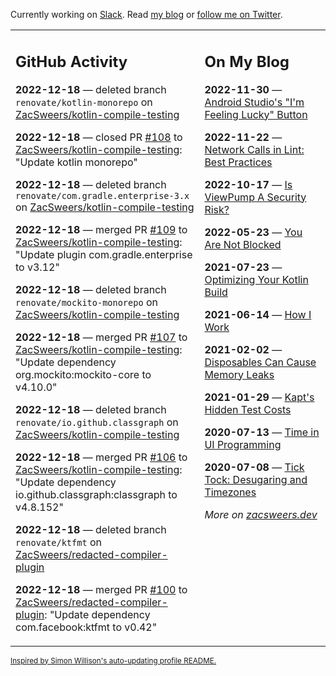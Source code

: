 Currently working on [Slack](https://slack.com/). Read [my blog](https://zacsweers.dev/) or [follow me on Twitter](https://twitter.com/ZacSweers).

<table><tr><td valign="top" width="60%">

## GitHub Activity
<!-- githubActivity starts -->
**2022-12-18** — deleted branch `renovate/kotlin-monorepo` on [ZacSweers/kotlin-compile-testing](https://github.com/ZacSweers/kotlin-compile-testing)

**2022-12-18** — closed PR [#108](https://github.com/ZacSweers/kotlin-compile-testing/pull/108) to [ZacSweers/kotlin-compile-testing](https://github.com/ZacSweers/kotlin-compile-testing): "Update kotlin monorepo"

**2022-12-18** — deleted branch `renovate/com.gradle.enterprise-3.x` on [ZacSweers/kotlin-compile-testing](https://github.com/ZacSweers/kotlin-compile-testing)

**2022-12-18** — merged PR [#109](https://github.com/ZacSweers/kotlin-compile-testing/pull/109) to [ZacSweers/kotlin-compile-testing](https://github.com/ZacSweers/kotlin-compile-testing): "Update plugin com.gradle.enterprise to v3.12"

**2022-12-18** — deleted branch `renovate/mockito-monorepo` on [ZacSweers/kotlin-compile-testing](https://github.com/ZacSweers/kotlin-compile-testing)

**2022-12-18** — merged PR [#107](https://github.com/ZacSweers/kotlin-compile-testing/pull/107) to [ZacSweers/kotlin-compile-testing](https://github.com/ZacSweers/kotlin-compile-testing): "Update dependency org.mockito:mockito-core to v4.10.0"

**2022-12-18** — deleted branch `renovate/io.github.classgraph` on [ZacSweers/kotlin-compile-testing](https://github.com/ZacSweers/kotlin-compile-testing)

**2022-12-18** — merged PR [#106](https://github.com/ZacSweers/kotlin-compile-testing/pull/106) to [ZacSweers/kotlin-compile-testing](https://github.com/ZacSweers/kotlin-compile-testing): "Update dependency io.github.classgraph:classgraph to v4.8.152"

**2022-12-18** — deleted branch `renovate/ktfmt` on [ZacSweers/redacted-compiler-plugin](https://github.com/ZacSweers/redacted-compiler-plugin)

**2022-12-18** — merged PR [#100](https://github.com/ZacSweers/redacted-compiler-plugin/pull/100) to [ZacSweers/redacted-compiler-plugin](https://github.com/ZacSweers/redacted-compiler-plugin): "Update dependency com.facebook:ktfmt to v0.42"
<!-- githubActivity ends -->
</td><td valign="top" width="40%">

## On My Blog
<!-- blog starts -->
**2022-11-30** — [Android Studio's "I'm Feeling Lucky" Button](https://www.zacsweers.dev/android-studios-im-feeling-lucky-button/)

**2022-11-22** — [Network Calls in Lint: Best Practices](https://www.zacsweers.dev/network-calls-in-lint-best-practices/)

**2022-10-17** — [Is ViewPump A Security Risk?](https://www.zacsweers.dev/is-viewpump-a-security-risk/)

**2022-05-23** — [You Are Not Blocked](https://www.zacsweers.dev/you-are-not-blocked/)

**2021-07-23** — [Optimizing Your Kotlin Build](https://www.zacsweers.dev/optimizing-your-kotlin-build/)

**2021-06-14** — [How I Work](https://www.zacsweers.dev/how-i-work/)

**2021-02-02** — [Disposables Can Cause Memory Leaks](https://www.zacsweers.dev/disposables-can-cause-memory-leaks/)

**2021-01-29** — [Kapt's Hidden Test Costs](https://www.zacsweers.dev/kapts-hidden-test-costs/)

**2020-07-13** — [Time in UI Programming](https://www.zacsweers.dev/time-in-ui/)

**2020-07-08** — [Tick Tock: Desugaring and Timezones](https://www.zacsweers.dev/ticktock-desugaring-timezones/)
<!-- blog ends -->
_More on [zacsweers.dev](https://zacsweers.dev/)_
</td></tr></table>

<sub><a href="https://simonwillison.net/2020/Jul/10/self-updating-profile-readme/">Inspired by Simon Willison's auto-updating profile README.</a></sub>